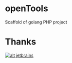 # openTools
Scaffold of golang PHP project

# Thanks
[![alt jetbrains](/yueyue1zhe/openTools/tree/master/static/jetbrains.png)](https://www.jetbrains.com/?from=openTools)
